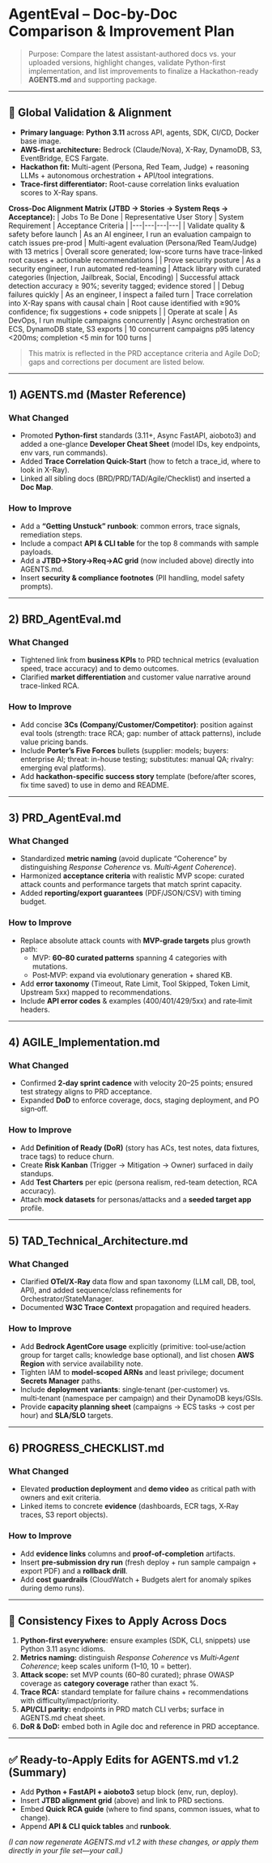 # AgentEval – Doc-by-Doc Comparison & Improvement Plan

> Purpose: Compare the latest assistant-authored docs vs. your uploaded versions, highlight changes, validate Python-first implementation, and list improvements to finalize a Hackathon-ready **AGENTS.md** and supporting package.

---

## 🔧 Global Validation & Alignment

- **Primary language:** **Python 3.11** across API, agents, SDK, CI/CD, Docker base image.
- **AWS-first architecture:** Bedrock (Claude/Nova), X-Ray, DynamoDB, S3, EventBridge, ECS Fargate.
- **Hackathon fit:** Multi-agent (Persona, Red Team, Judge) + reasoning LLMs + autonomous orchestration + API/tool integrations.
- **Trace-first differentiator:** Root-cause correlation links evaluation scores to X-Ray spans.

**Cross-Doc Alignment Matrix (JTBD → Stories → System Reqs → Acceptance):**
| Jobs To Be Done | Representative User Story | System Requirement | Acceptance Criteria |
|---|---|---|---|
| Validate quality & safety before launch | As an AI engineer, I run an evaluation campaign to catch issues pre-prod | Multi-agent evaluation (Persona/Red Team/Judge) with 13 metrics | Overall score generated; low-score turns have trace-linked root causes + actionable recommendations |
| Prove security posture | As a security engineer, I run automated red-teaming | Attack library with curated categories (Injection, Jailbreak, Social, Encoding) | Successful attack detection accuracy ≥ 90%; severity tagged; evidence stored |
| Debug failures quickly | As an engineer, I inspect a failed turn | Trace correlation into X-Ray spans with causal chain | Root cause identified with ≥90% confidence; fix suggestions + code snippets |
| Operate at scale | As DevOps, I run multiple campaigns concurrently | Async orchestration on ECS, DynamoDB state, S3 exports | 10 concurrent campaigns p95 latency <200ms; completion <5 min for 100 turns |

> This matrix is reflected in the PRD acceptance criteria and Agile DoD; gaps and corrections per document are listed below.

---

## 1) **AGENTS.md (Master Reference)**

### What Changed
- Promoted **Python-first** standards (3.11+, Async FastAPI, aioboto3) and added a one-glance **Developer Cheat Sheet** (model IDs, key endpoints, env vars, run commands).
- Added **Trace Correlation Quick-Start** (how to fetch a trace_id, where to look in X-Ray).
- Linked all sibling docs (BRD/PRD/TAD/Agile/Checklist) and inserted a **Doc Map**.

### How to Improve
- Add a **“Getting Unstuck” runbook**: common errors, trace signals, remediation steps.
- Include a compact **API & CLI table** for the top 8 commands with sample payloads.
- Add a **JTBD→Story→Req→AC grid** (now included above) directly into AGENTS.md.
- Insert **security & compliance footnotes** (PII handling, model safety prompts).

---

## 2) **BRD_AgentEval.md**

### What Changed
- Tightened link from **business KPIs** to PRD technical metrics (evaluation speed, trace accuracy) and to demo outcomes.
- Clarified **market differentiation** and customer value narrative around trace-linked RCA.

### How to Improve
- Add concise **3Cs (Company/Customer/Competitor)**: position against eval tools (strength: trace RCA; gap: number of attack patterns), include value pricing bands.
- Include **Porter’s Five Forces** bullets (supplier: models; buyers: enterprise AI; threat: in-house testing; substitutes: manual QA; rivalry: emerging eval platforms).
- Add **hackathon-specific success story** template (before/after scores, fix time saved) to use in demo and README.

---

## 3) **PRD_AgentEval.md**

### What Changed
- Standardized **metric naming** (avoid duplicate “Coherence” by distinguishing *Response Coherence* vs. *Multi‑Agent Coherence*).
- Harmonized **acceptance criteria** with realistic MVP scope: curated attack counts and performance targets that match sprint capacity.
- Added **reporting/export guarantees** (PDF/JSON/CSV) with timing budget.

### How to Improve
- Replace absolute attack counts with **MVP-grade targets** plus growth path:
  - MVP: **60–80 curated patterns** spanning 4 categories with mutations.
  - Post‑MVP: expand via evolutionary generation + shared KB.
- Add **error taxonomy** (Timeout, Rate Limit, Tool Skipped, Token Limit, Upstream 5xx) mapped to recommendations.
- Include **API error codes** & examples (400/401/429/5xx) and rate‑limit headers.

---

## 4) **AGILE_Implementation.md**

### What Changed
- Confirmed **2‑day sprint cadence** with velocity 20–25 points; ensured test strategy aligns to PRD acceptance.
- Expanded **DoD** to enforce coverage, docs, staging deployment, and PO sign‑off.

### How to Improve
- Add **Definition of Ready (DoR)** (story has ACs, test notes, data fixtures, trace tags) to reduce churn.
- Create **Risk Kanban** (Trigger → Mitigation → Owner) surfaced in daily standups.
- Add **Test Charters** per epic (persona realism, red-team detection, RCA accuracy).
- Attach **mock datasets** for personas/attacks and a **seeded target app** profile.

---

## 5) **TAD_Technical_Architecture.md**

### What Changed
- Clarified **OTel/X‑Ray** data flow and span taxonomy (LLM call, DB, tool, API), and added sequence/class refinements for Orchestrator/StateManager.
- Documented **W3C Trace Context** propagation and required headers.

### How to Improve
- Add **Bedrock AgentCore usage** explicitly (primitive: tool‑use/action group for target calls; knowledge base optional), and list chosen **AWS Region** with service availability note.
- Tighten IAM to **model‑scoped ARNs** and least privilege; document **Secrets Manager** paths.
- Include **deployment variants**: single‑tenant (per‑customer) vs. multi‑tenant (namespace per campaign) and their DynamoDB keys/GSIs.
- Provide **capacity planning sheet** (campaigns → ECS tasks → cost per hour) and **SLA/SLO** targets.

---

## 6) **PROGRESS_CHECKLIST.md**

### What Changed
- Elevated **production deployment** and **demo video** as critical path with owners and exit criteria.
- Linked items to concrete **evidence** (dashboards, ECR tags, X‑Ray traces, S3 report objects).

### How to Improve
- Add **evidence links** columns and **proof‑of‑completion** artifacts.
- Insert **pre‑submission dry run** (fresh deploy + run sample campaign + export PDF) and a **rollback drill**.
- Add **cost guardrails** (CloudWatch + Budgets alert for anomaly spikes during demo runs).

---

## 🔁 Consistency Fixes to Apply Across Docs

1. **Python-first everywhere:** ensure examples (SDK, CLI, snippets) use Python 3.11 async idioms.
2. **Metrics naming:** distinguish *Response Coherence* vs *Multi‑Agent Coherence*; keep scales uniform (1–10, 10 = better).
3. **Attack scope:** set MVP counts (60–80 curated); phrase OWASP coverage as **category coverage** rather than exact %.
4. **Trace RCA:** standard template for failure chains + recommendations with difficulty/impact/priority.
5. **API/CLI parity:** endpoints in PRD match CLI verbs; surface in AGENTS.md cheat sheet.
6. **DoR & DoD:** embed both in Agile doc and reference in PRD acceptance.

---

## ✅ Ready-to-Apply Edits for **AGENTS.md v1.2** (Summary)

- Add **Python + FastAPI + aioboto3** setup block (env, run, deploy).
- Insert **JTBD alignment grid** (above) and link to PRD sections.
- Embed **Quick RCA guide** (where to find spans, common issues, what to change).
- Append **API & CLI quick tables** and **runbook**.

*(I can now regenerate AGENTS.md v1.2 with these changes, or apply them directly in your file set—your call.)*

